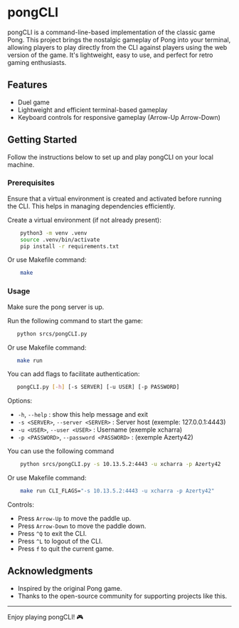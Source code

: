 # pongCLI
pongCLI is a command-line-based implementation of the classic game Pong.
This project brings the nostalgic gameplay of Pong into your terminal,
allowing players to play directly from the CLI against players using the web version of the game.
It's lightweight, easy to use, and perfect for retro gaming enthusiasts.

## Features
- Duel game
- Lightweight and efficient terminal-based gameplay
- Keyboard controls for responsive gameplay (Arrow-Up Arrow-Down)

## Getting Started
Follow the instructions below to set up and play pongCLI on your local machine.

### Prerequisites
Ensure that a virtual environment is created and activated before running the CLI. This helps in managing dependencies
efficiently.

Create a virtual environment (if not already present):
```bash
    python3 -m venv .venv
    source .venv/bin/activate
    pip install -r requirements.txt
```
Or use Makefile command:
```bash
    make
```

### Usage
Make sure the pong server is up.

Run the following command to start the game:
```bash
   python srcs/pongCLI.py
```
Or use Makefile command:
```bash
   make run
```

You can add flags to facilitate authentication:
```bash
   pongCLI.py [-h] [-s SERVER] [-u USER] [-p PASSWORD]
```
Options:
- `-h`, `--help` : show this help message and exit
- `-s <SERVER>`, `--server <SERVER>` : Server host (exemple: 127.0.0.1:4443)
- `-u <USER>`, `--user <USER>` : Username (exemple xcharra)
- `-p <PASSWORD>`, `--password <PASSWORD>` : (exemple Azerty42)

You can use the following command
```bash
    python srcs/pongCLI.py -s 10.13.5.2:4443 -u xcharra -p Azerty42
```
Or use Makefile command:
```bash
    make run CLI_FLAGS="-s 10.13.5.2:4443 -u xcharra -p Azerty42"
```

Controls:
- Press `Arrow-Up` to move the paddle up.
- Press `Arrow-Down` to move the paddle down.
- Press `^Q` to exit the CLI.
- Press `^L` to logout of the CLI.
- Press `f` to quit the current game.

## Acknowledgments
- Inspired by the original Pong game.
- Thanks to the open-source community for supporting projects like this.

---
Enjoy playing pongCLI! 🎮
